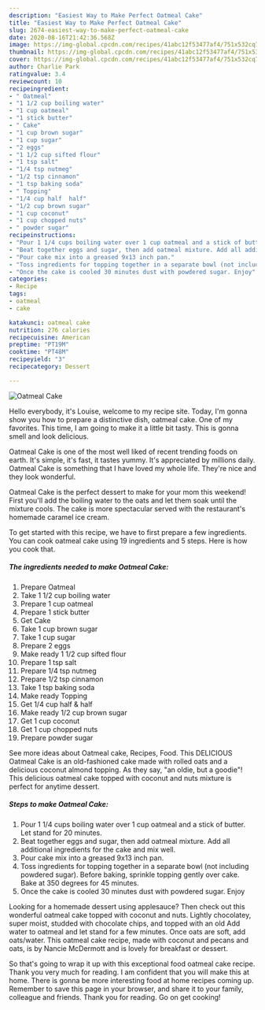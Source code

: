 ```yaml
---
description: "Easiest Way to Make Perfect Oatmeal Cake"
title: "Easiest Way to Make Perfect Oatmeal Cake"
slug: 2674-easiest-way-to-make-perfect-oatmeal-cake
date: 2020-08-16T21:42:36.568Z
image: https://img-global.cpcdn.com/recipes/41abc12f53477af4/751x532cq70/oatmeal-cake-recipe-main-photo.jpg
thumbnail: https://img-global.cpcdn.com/recipes/41abc12f53477af4/751x532cq70/oatmeal-cake-recipe-main-photo.jpg
cover: https://img-global.cpcdn.com/recipes/41abc12f53477af4/751x532cq70/oatmeal-cake-recipe-main-photo.jpg
author: Charlie Park
ratingvalue: 3.4
reviewcount: 10
recipeingredient:
- " Oatmeal"
- "1 1/2 cup boiling water"
- "1 cup oatmeal"
- "1 stick butter"
- " Cake"
- "1 cup brown sugar"
- "1 cup sugar"
- "2 eggs"
- "1 1/2 cup sifted flour"
- "1 tsp salt"
- "1/4 tsp nutmeg"
- "1/2 tsp cinnamon"
- "1 tsp baking soda"
- " Topping"
- "1/4 cup half  half"
- "1/2 cup brown sugar"
- "1 cup coconut"
- "1 cup chopped nuts"
- " powder sugar"
recipeinstructions:
- "Pour 1 1/4 cups boiling water over 1 cup oatmeal and a stick of butter. Let stand for 20 minutes."
- "Beat together eggs and sugar, then add oatmeal mixture. Add all additional ingredients for the cake and mix well."
- "Pour cake mix into a greased 9x13 inch pan."
- "Toss ingredients for topping together in a separate bowl (not including powdered sugar). Before baking, sprinkle topping gently over cake. Bake at 350 degrees for 45 minutes."
- "Once the cake is cooled 30 minutes dust with powdered sugar. Enjoy"
categories:
- Recipe
tags:
- oatmeal
- cake

katakunci: oatmeal cake 
nutrition: 276 calories
recipecuisine: American
preptime: "PT19M"
cooktime: "PT48M"
recipeyield: "3"
recipecategory: Dessert

---
```



![Oatmeal Cake](https://img-global.cpcdn.com/recipes/41abc12f53477af4/751x532cq70/oatmeal-cake-recipe-main-photo.jpg)

Hello everybody, it's Louise, welcome to my recipe site. Today, I'm gonna show you how to prepare a distinctive dish, oatmeal cake. One of my favorites. This time, I am going to make it a little bit tasty. This is gonna smell and look delicious.

Oatmeal Cake is one of the most well liked of recent trending foods on earth. It's simple, it's fast, it tastes yummy. It's appreciated by millions daily. Oatmeal Cake is something that I have loved my whole life. They're nice and they look wonderful.

Oatmeal Cake is the perfect dessert to make for your mom this weekend! First you&#39;ll add the boiling water to the oats and let them soak until the mixture cools. The cake is more spectacular served with the restaurant&#39;s homemade caramel ice cream.


To get started with this recipe, we have to first prepare a few ingredients. You can cook oatmeal cake using 19 ingredients and 5 steps. Here is how you cook that.

<!--inarticleads1-->

##### The ingredients needed to make Oatmeal Cake:

1. Prepare  Oatmeal
1. Take 1 1/2 cup boiling water
1. Prepare 1 cup oatmeal
1. Prepare 1 stick butter
1. Get  Cake
1. Take 1 cup brown sugar
1. Take 1 cup sugar
1. Prepare 2 eggs
1. Make ready 1 1/2 cup sifted flour
1. Prepare 1 tsp salt
1. Prepare 1/4 tsp nutmeg
1. Prepare 1/2 tsp cinnamon
1. Take 1 tsp baking soda
1. Make ready  Topping
1. Get 1/4 cup half &amp; half
1. Make ready 1/2 cup brown sugar
1. Get 1 cup coconut
1. Get 1 cup chopped nuts
1. Prepare  powder sugar


See more ideas about Oatmeal cake, Recipes, Food. This DELICIOUS Oatmeal Cake is an old-fashioned cake made with rolled oats and a delicious coconut almond topping. As they say, &#34;an oldie, but a goodie&#34;! This delicious oatmeal cake topped with coconut and nuts mixture is perfect for anytime dessert. 

<!--inarticleads2-->

##### Steps to make Oatmeal Cake:

1. Pour 1 1/4 cups boiling water over 1 cup oatmeal and a stick of butter. Let stand for 20 minutes.
1. Beat together eggs and sugar, then add oatmeal mixture. Add all additional ingredients for the cake and mix well.
1. Pour cake mix into a greased 9x13 inch pan.
1. Toss ingredients for topping together in a separate bowl (not including powdered sugar). Before baking, sprinkle topping gently over cake. Bake at 350 degrees for 45 minutes.
1. Once the cake is cooled 30 minutes dust with powdered sugar. Enjoy


Looking for a homemade dessert using applesauce? Then check out this wonderful oatmeal cake topped with coconut and nuts. Lightly chocolatey, super moist, studded with chocolate chips, and topped with an old Add water to oatmeal and let stand for a few minutes. Once oats are soft, add oats/water. This oatmeal cake recipe, made with coconut and pecans and oats, is by Nancie McDermott and is lovely for breakfast or dessert. 

So that's going to wrap it up with this exceptional food oatmeal cake recipe. Thank you very much for reading. I am confident that you will make this at home. There is gonna be more interesting food at home recipes coming up. Remember to save this page in your browser, and share it to your family, colleague and friends. Thank you for reading. Go on get cooking!
